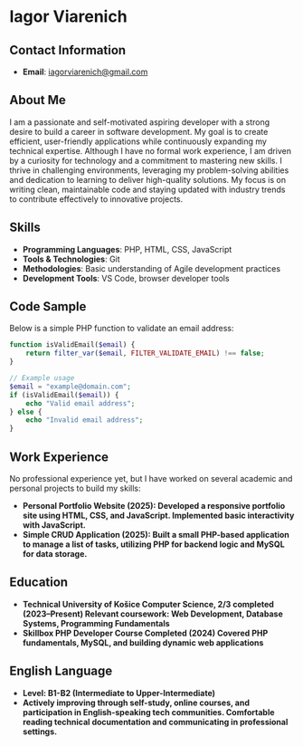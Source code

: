 # Iagor Viarenich

## Contact Information
- **Email**: iagorviarenich@gmail.com

## About Me
I am a passionate and self-motivated aspiring developer with a strong desire to build a career in software development. My goal is to create efficient, user-friendly applications while continuously expanding my technical expertise. Although I have no formal work experience, I am driven by a curiosity for technology and a commitment to mastering new skills. I thrive in challenging environments, leveraging my problem-solving abilities and dedication to learning to deliver high-quality solutions. My focus is on writing clean, maintainable code and staying updated with industry trends to contribute effectively to innovative projects.

## Skills
- **Programming Languages**: PHP, HTML, CSS, JavaScript
- **Tools & Technologies**: Git
- **Methodologies**: Basic understanding of Agile development practices
- **Development Tools**: VS Code, browser developer tools

## Code Sample
Below is a simple PHP function to validate an email address:

```php
function isValidEmail($email) {
    return filter_var($email, FILTER_VALIDATE_EMAIL) !== false;
}

// Example usage
$email = "example@domain.com";
if (isValidEmail($email)) {
    echo "Valid email address";
} else {
    echo "Invalid email address";
} 
```
## Work Experience
No professional experience yet, but I have worked on several academic and personal projects to build my skills:
- **Personal Portfolio Website (2025): Developed a responsive portfolio site using HTML, CSS, and JavaScript. Implemented basic interactivity with JavaScript.**
- **Simple CRUD Application (2025): Built a small PHP-based application to manage a list of tasks, utilizing PHP for backend logic and MySQL for data storage.**

## Education
- **Technical University of Košice
Computer Science, 2/3 completed (2023–Present)
Relevant coursework: Web Development, Database Systems, Programming Fundamentals**
- **Skillbox PHP Developer Course
Completed (2024)
Covered PHP fundamentals, MySQL, and building dynamic web applications**

## English Language
- **Level: B1-B2 (Intermediate to Upper-Intermediate)**
- **Actively improving through self-study, online courses, and participation in English-speaking tech communities. Comfortable reading technical documentation and communicating in professional settings.**
